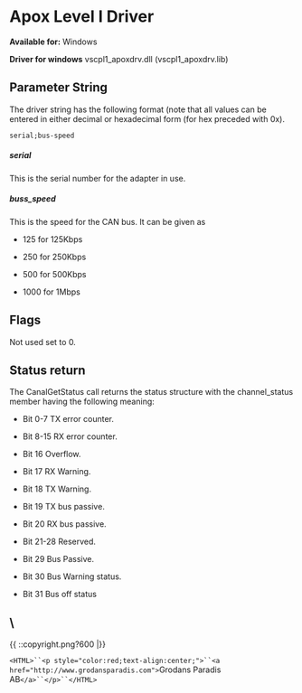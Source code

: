# Apox Level I Driver

**Available for:** Windows

**Driver for windows** vscpl1_apoxdrv.dll (vscpl1_apoxdrv.lib)

## Parameter String

The driver string has the following format (note that all values can be entered in either decimal or hexadecimal form (for hex preceded with 0x).

    serial;bus-speed

##### serial

This is the serial number for the adapter in use. 

##### buss_speed

This is the speed for the CAN bus. It can be given as 


*  125 for 125Kbps 

*  250 for 250Kbps 

*  500 for 500Kbps 

*  1000 for 1Mbps

## Flags

Not used set to 0. 

## Status return

The CanalGetStatus call returns the status structure with the channel_status member having the following meaning:


*  Bit 0-7   TX error counter. 

*  Bit 8-15  RX error counter. 

*  Bit 16    Overflow. 

*  Bit 17    RX Warning. 

*  Bit 18    TX Warning. 

*  Bit 19    TX bus passive. 

*  Bit 20    RX bus passive. 

*  Bit 21-28 Reserved. 

*  Bit 29    Bus Passive. 

*  Bit 30    Bus Warning status. 

*  Bit 31    Bus off status 



\\ 
----
{{  ::copyright.png?600  |}}

`<HTML>``<p style="color:red;text-align:center;">``<a href="http://www.grodansparadis.com">`Grodans Paradis AB`</a>``</p>``</HTML>`
